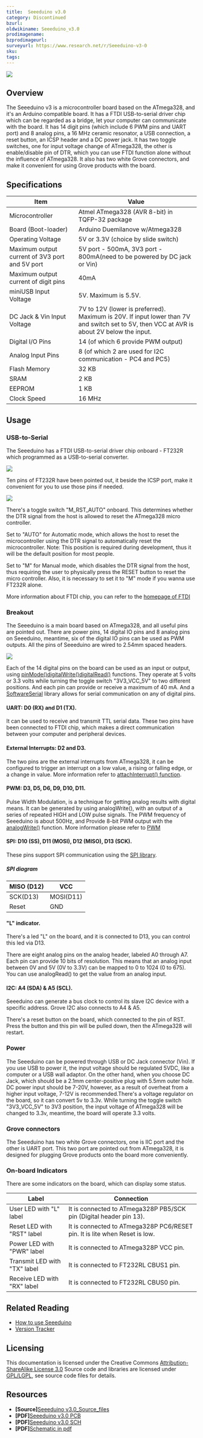 ```yaml
---
title:  Seeeduino v3.0‏‎
category: Discontinued
bzurl:
oldwikiname: Seeeduino_v3.0‏‎
prodimagename:
bzprodimageurl:
surveyurl: https://www.research.net/r/Seeeduino-v3-0
sku:
tags:
---
```


![](https://github.com/SeeedDocument/Seeeduino-v3.0/raw/master/img/Seeeduino_v3.0_top.jpg)

##   Overview  ##
The Seeeduino v3 is a microcontroller board based on the ATmega328, and it's an Arduino compatible board. It has a FTDI USB-to-serial driver chip which can be regarded as a bridge, let your computer can communicate with the board. It has 14 digit pins (which include 6 PWM pins and UART port) and 8 analog pins, a 16 MHz ceramic resonator, a USB connection, a reset button, an ICSP header and a DC power jack. It has two toggle switches, one for input voltage change of ATmega328, the other is enable/disable pin of DTR, which you can use FTDI function alone without the influence of ATmega328. It also has two white Grove connectors, and make it convenient for using Grove products with the board.

##   Specifications   ##
|Item|Value|
|---|---|
| Microcontroller|Atmel ATmega328 (AVR 8-bit) in TQFP-32 package  |   
|  Board (Boot-loader)|Arduino Duemilanove w/Atmega328 |   
| Operating Voltage|5V or 3.3V (choice by slide switch)  |  
|  Maximum output current of 3V3 port and 5V port|5V port - 500mA, 3V3 port - 800mA(need to be powered by DC jack or Vin) |   
| Maximum output current of digit pins|40mA  |   
|  miniUSB Input Voltage|5V.  Maximum is 5.5V. |
|  DC Jack & Vin Input Voltage|7V to 12V (lower is preferred).  Maximum is 20V.  If input lower than 7V and switch set to 5V, then VCC at AVR is about 2V below the input. |   
|Digital I/O Pins|14 (of which 6 provide PWM output)   |
|  Analog Input Pins|8 (of which 2 are used for I2C communication - PC4 and PC5) |   
|  Flash Memory|32 KB  |
|  SRAM|2 KB |   
|  EEPROM|1 KB     |
|  Clock Speed|16 MHz     |


##   Usage  ##

###  USB-to-Serial ###

The Seeeduino has a FTDI USB-to-serial driver chip onboard - FT232R which programmed as a USB-to-serial converter.

![](https://github.com/SeeedDocument/Seeeduino-v3.0/raw/master/img/Seeeduino_FTDI.png)

Ten pins of FT232R have been pointed out, it beside the ICSP port, make it convenient for you to use those pins if needed.

![](https://github.com/SeeedDocument/Seeeduino-v3.0/raw/master/img/Seeeduino_FTDI_pinout.png)

There's a toggle switch "M_RST_AUTO" onboard. This determines whether the DTR signal from the host is allowed to reset the ATmega328 micro controller.

Set to "AUTO" for Automatic mode, which allows the host to reset the microcontroller using the DTR signal to automatically reset the microcontroller. Note: This position is required during development, thus it will be the default position for most people.

Set to "M" for Manual mode, which disables the DTR signal from the host, thus requiring the user to physically press the RESET button to reset the micro controller. Also, it is necessary to set it to "M" mode if you wanna use FT232R alone.

More information about FTDI chip, you can refer to the [homepage of FTDI](http://www.ftdichip.com/index.html)

###  Breakout ###

The Seeeduino is a main board based on ATmega328, and all useful pins are pointed out. There are power pins, 14 digital IO pins and 8 analog pins on Seeeduino, meantime, six of the digital IO pins can be used as PWM outputs. All the pins of Seeeduino are wired to 2.54mm spaced headers.

![](https://github.com/SeeedDocument/Seeeduino-v3.0/raw/master/img/Seeeduino_pinout.png)

Each of the 14 digital pins on the board can be used as an input or output, using [pinMode()](http://arduino.cc/en/Reference/PinMode)[digitalWrite()](http://arduino.cc/en/Reference/DigitalWrite)[digitalRead()](http://arduino.cc/en/Reference/DigitalRead) functions. They operate at 5 volts or 3.3 volts while turning the toggle switch "3V3_VCC_5V" to two different positions. And each pin can provide or receive a maximum of 40 mA. And a [SoftwareSerial](http://arduino.cc/en/Reference/SoftwareSerial) library allows for serial communication on any of digital pins.

####  UART: D0 (RX) and D1 (TX). ####

It can be used to receive and transmit TTL serial data. These two pins have been connected to FTDI chip, which makes a direct communication between your computer and peripheral devices.

####  External Interrupts: D2 and D3. ####

The two pins are the external interrupts from ATmega328, it can be configured to trigger an interrupt on a low value, a rising or falling edge, or a change in value. More information refer to [attachInterrupt() function](http://arduino.cc/en/Reference/AttachInterrupt).

####  PWM: D3, D5, D6, D9, D10, D11. ####

Pulse Width Modulation, is a technique for getting analog results with digital means. It can be generated by using analogWrite(), with an output of a series of repeated HIGH and LOW pulse signals. The PWM frequency of Seeeduino is about 500Hz, and Provide 8-bit PWM output with the [analogWrite()](http://arduino.cc/en/Reference/AnalogWrite) function. More information please refer to [PWM](http://arduino.cc/en/Reference/AnalogWrite)

####  SPI: D10 (SS), D11 (MOSI), D12 (MISO), D13 (SCK). ####

These pins support SPI communication using the [SPI library](http://arduino.cc/en/Reference/SPI).

#####  SPI diagram #####

| MISO (D12)|VCC  |   
|---|---|
| SCK(D13)|MOSI(D11)  |   
|  Reset|GND |   


####  "L" indicator. ####

There's a led "L" on the board, and it is connected to D13, you can control this led via D13.

There are eight analog pins on the analog header, labeled A0 through A7. Each pin can provide 10 bits of resolution. This means that an analog input between 0V and 5V (0V to 3.3V) can be mapped to 0 to 1024 (0 to 675). You can use analogRead() to get the value from an analog input.

####  I2C: A4 (SDA) & A5 (SCL). ####

Seeeduino can generate a bus clock to control its slave I2C device with a specific address. Grove I2C also connects to A4 & A5.

There's a reset button on the board, which connected to the pin of RST. Press the button and this pin will be pulled down, then the ATmega328 will restart.

###  Power ###

The Seeeduino can be powered through USB or DC Jack connector (Vin). If you use USB to power it, the input voltage should be regulated 5VDC, like a computer or a USB wall adaptor. On the other hand, when you choose DC Jack, which should be a 2.1mm center-positive plug with 5.5mm outer hole. DC power input should be 7-20V, however, as a result of overheat from a higher input voltage, 7-12V is recommended.There's a voltage regulator on the board, so it can convert 5v to 3.3v. While turning the toggle switch "3V3_VCC_5V" to 3V3 position, the input voltage of ATmega328 will be changed to 3.3v, meantime, the board will operate 3.3 volts.

###  Grove connectors ###

The Seeeduino has two white Grove connectors, one is IIC port and the other is UART port. This two port are pointed out from ATmega328, it is designed for plugging Grove products onto the board more conveniently.

###  On-board Indicators ###

There are some indicators on the board, which can display some status.

|  Label | Connection|
|---|---|
|  User LED with "L" label |   It is connected to ATmega328P PB5/SCK pin (Digital header pin 13).   |
| Reset LED with "RST" label  | It is connected to ATmega328P PC6/RESET pin. It is lite when Reset is low.  |
|Power LED with "PWR" label|It is connected to ATmega328P VCC pin.|
|Transmit LED with "TX" label|It is connected to FT232RL CBUS1 pin.|
|Receive LED with "RX" label|It is connected to FT232RL CBUS0 pin.|


##  Related Reading ##

- [How to use Seeeduino](https://seeeddoc.github.io/How_to_use_Seeeduino/)
- [Version Tracker](https://seeeddoc.github.io/Seeeduino/)

##   Licensing   ##

This documentation is licensed under the Creative Commons [Attribution-ShareAlike License 3.0](http://creativecommons.org/licenses/by-sa/3.0/) Source code and libraries are licensed under [GPL/LGPL](http://www.gnu.org/licenses/gpl.html), see source code files for details.

##   Resources   ##

- **[Source]**[Seeeduino v3.0_Source_files](https://github.com/SeeedDocument/Seeeduino-v3.0/raw/master/res/SeeeduinoV3.0_Source_File.zip)
- **[PDF]**[Seeeduino v3.0 PCB](https://github.com/SeeedDocument/Seeeduino-v3.0/raw/master/res/Seeeduino%20v3.0%20PCB.pdf)
- **[PDF]**[Seeeduino v3.0 SCH](https://github.com/SeeedDocument/Seeeduino-v3.0/raw/master/res/Seeeduino_v3.0%20SCH.pdf)
- **[PDF]**[Schematic in pdf](https://github.com/SeeedDocument/Seeeduino-v3.0/raw/master/res/Seeeduino_v3.0.pdf)
